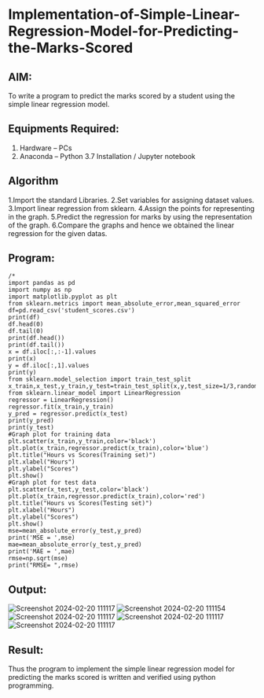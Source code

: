 # Implementation-of-Simple-Linear-Regression-Model-for-Predicting-the-Marks-Scored

## AIM:
To write a program to predict the marks scored by a student using the simple linear regression model.

## Equipments Required:
1. Hardware – PCs
2. Anaconda – Python 3.7 Installation / Jupyter notebook

## Algorithm
1.Import the standard Libraries.
2.Set variables for assigning dataset values.
3.Import linear regression from sklearn.
4.Assign the points for representing in the graph.
5.Predict the regression for marks by using the representation of the graph.
6.Compare the graphs and hence we obtained the linear regression for the given datas.

## Program:
```
/*
import pandas as pd
import numpy as np
import matplotlib.pyplot as plt
from sklearn.metrics import mean_absolute_error,mean_squared_error
df=pd.read_csv('student_scores.csv')
print(df)
df.head(0)
df.tail(0)
print(df.head())
print(df.tail())
x = df.iloc[:,:-1].values
print(x)
y = df.iloc[:,1].values
print(y)
from sklearn.model_selection import train_test_split
x_train,x_test,y_train,y_test=train_test_split(x,y,test_size=1/3,random_state=0)
from sklearn.linear_model import LinearRegression
regressor = LinearRegression()
regressor.fit(x_train,y_train)
y_pred = regressor.predict(x_test)
print(y_pred)
print(y_test)
#Graph plot for training data
plt.scatter(x_train,y_train,color='black')
plt.plot(x_train,regressor.predict(x_train),color='blue')
plt.title("Hours vs Scores(Training set)")
plt.xlabel("Hours")
plt.ylabel("Scores")
plt.show()
#Graph plot for test data
plt.scatter(x_test,y_test,color='black')
plt.plot(x_train,regressor.predict(x_train),color='red')
plt.title("Hours vs Scores(Testing set)")
plt.xlabel("Hours")
plt.ylabel("Scores")
plt.show()
mse=mean_absolute_error(y_test,y_pred)
print('MSE = ',mse)
mae=mean_absolute_error(y_test,y_pred)
print('MAE = ',mae)
rmse=np.sqrt(mse)
print("RMSE= ",rmse)
```

## Output:
![Screenshot 2024-02-20 111117](https://github.com/Jawaharraj27/Implementation-of-Simple-Linear-Regression-Model-for-Predicting-the-Marks-Scored/assets/139842416/27eb10c0-e155-4462-bd9d-a1b02d4c1f8f)
![Screenshot 2024-02-20 111154](https://github.com/Jawaharraj27/Implementation-of-Simple-Linear-Regression-Model-for-Predicting-the-Marks-Scored/assets/139842416/ce8074dd-5209-448b-a7ca-157d1cfb6ad1)
![Screenshot 2024-02-20 111117](https://github.com/Jawaharraj27/Implementation-of-Simple-Linear-Regression-Model-for-Predicting-the-Marks-Scored/assets/139842416/fc9591af-e0cd-4706-acc9-51d0f48dbb5e)
![Screenshot 2024-02-20 111117](https://github.com/Jawaharraj27/Implementation-of-Simple-Linear-Regression-Model-for-Predicting-the-Marks-Scored/assets/139842416/9846505b-6b3d-4274-8b3d-ce8549824a52)
![Screenshot 2024-02-20 111117](https://github.com/Jawaharraj27/Implementation-of-Simple-Linear-Regression-Model-for-Predicting-the-Marks-Scored/assets/139842416/deef35e6-a566-4d4a-b92b-d5fdd9e070d8)



## Result:
Thus the program to implement the simple linear regression model for predicting the marks scored is written and verified using python programming.
